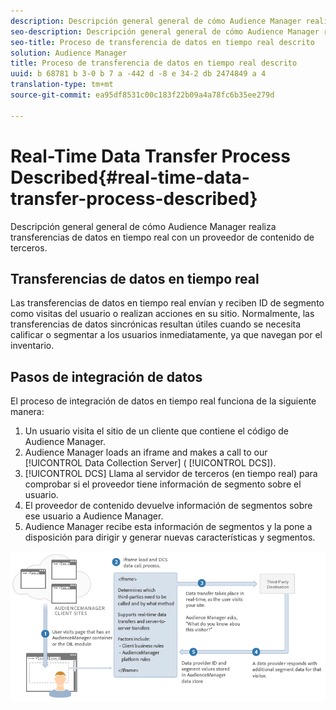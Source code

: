 ```yaml
---
description: Descripción general general de cómo Audience Manager realiza transferencias de datos en tiempo real con un proveedor de contenido de terceros.
seo-description: Descripción general general de cómo Audience Manager realiza transferencias de datos en tiempo real con un proveedor de contenido de terceros.
seo-title: Proceso de transferencia de datos en tiempo real descrito
solution: Audience Manager
title: Proceso de transferencia de datos en tiempo real descrito
uuid: b 68781 b 3-0 b 7 a -442 d -8 e 34-2 db 2474849 a 4
translation-type: tm+mt
source-git-commit: ea95df8531c00c183f22b09a4a78fc6b35ee279d

---
```



# Real-Time Data Transfer Process Described{#real-time-data-transfer-process-described}

Descripción general general de cómo Audience Manager realiza transferencias de datos en tiempo real con un proveedor de contenido de terceros.

<!-- real-time-data-transfer-explained.xml -->

## Transferencias de datos en tiempo real

Las transferencias de datos en tiempo real envían y reciben ID de segmento como visitas del usuario o realizan acciones en su sitio. Normalmente, las transferencias de datos sincrónicas resultan útiles cuando se necesita calificar o segmentar a los usuarios inmediatamente, ya que navegan por el inventario.

## Pasos de integración de datos

El proceso de integración de datos en tiempo real funciona de la siguiente manera:

1. Un usuario visita el sitio de un cliente que contiene el código de Audience Manager.
1. Audience Manager loads an iframe and makes a call to our [!UICONTROL Data Collection Server] ( [!UICONTROL DCS]).
1. [!UICONTROL DCS] Llama al servidor de terceros (en tiempo real) para comprobar si el proveedor tiene información de segmento sobre el usuario.
1. El proveedor de contenido devuelve información de segmentos sobre ese usuario a Audience Manager.
1. Audience Manager recibe esta información de segmentos y la pone a disposición para dirigir y generar nuevas características y segmentos.

![](assets/rt_reduce70.png)